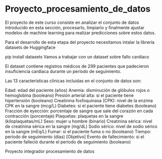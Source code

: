 # Proyecto_procesamiento_de_datos
El proyecto de este curso consiste en analizar el conjunto de datos introducido en esta sección, procesarlo, limpiarlo y finalmente ajustar modelos de machine learning para realizar predicciones sobre estos datos.

Para el desarrollo de esta etapa del proyecto necesitamos intalar la librería datasets de Huggingface

pip install datasets
Vamos a trabajar con un dataset sobre fallo cardíaco

El dataset contiene registros médicos de 299 pacientes que padecieron insuficiencia cardíaca durante un período de seguimiento.

Las 13 características clínicas incluidas en el conjunto de datos son:

Edad: edad del paciente (años)
Anemia: disminución de glóbulos rojos o hemoglobina (booleano)
Presión arterial alta: si el paciente tiene hipertensión (booleano)
Creatinina fosfoquinasa (CPK): nivel de la enzima CPK en la sangre (mcg/L)
Diabetes: si el paciente tiene diabetes (booleano)
Fracción de eyección: porcentaje de sangre que sale del corazón en cada contracción (porcentaje)
Plaquetas: plaquetas en la sangre (kiloplaquetas/mL)
Sexo: mujer u hombre (binario)
Creatinina sérica: nivel de creatinina sérica en la sangre (mg/dL)
Sodio sérico: nivel de sodio sérico en la sangre (mEq/L)
Fumar: si el paciente fuma o no (booleano)
Tiempo: período de seguimiento (días)
[Objetivo] Evento de fallecimiento: si el paciente falleció durante el período de seguimiento (booleano)


Proyecto integrador procesamiento de datos
